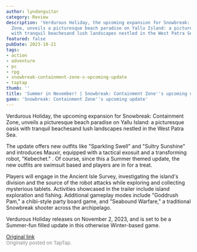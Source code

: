 ```yaml
---
author: lyndonguitar
category: Review
description: 'Verdurous Holiday, the upcoming expansion for Snowbreak: Containment
  Zone, unveils a picturesque beach paradise on Yallu Island: a picturesque oasis
  with tranquil beachesand lush landscapes nestled in the West Patra Sea.'
featured: false
pubDate: 2023-10-21
tags:
- action
- adventure
- pc
- rpg
- snowbreak-containment-zone-s-upcoming-update
- taptap
thumb: ''
title: 'Summer in November! | Snowbreak: Containment Zone''s upcoming update'
game: 'Snowbreak: Containment Zone''s upcoming update'
---
```

Verdurous Holiday, the upcoming expansion for Snowbreak: Containment Zone, unveils a picturesque beach paradise on Yallu Island: a picturesque oasis with tranquil beachesand lush landscapes nestled in the West Patra Sea.

The update offers new outfits like "Sparkling Swell" and "Sultry Sunshine" and introduces Mauxir, equipped with a tactical exosuit and a transforming robot, "Kebechet." . Of course, since this a Summer themed update, the new outfits are swimsuit based and players are in for a treat.

Players will engage in the Ancient Isle Survey, investigating the island's division and the source of the robot attacks while exploring and collecting mysterious tablets. Activities showcased in the trailer include island exploration and fishing. Additional gameplay modes include "Goddrush Pam," a chibi-style party board game, and "Seabound Warfare," a traditional Snowbreak shooter across the archipelago.

Verdurous Holiday releases on November 2, 2023, and is set to be a Summer-fun filled update in this otherwise Winter-based game.

[Original link](https://www.taptap.io/post/6460106)<br><span style="font-size: 0.95em; color: #888;">Originally posted on TapTap.</span>